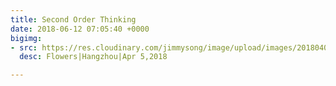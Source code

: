 ```yaml
---
title: Second Order Thinking
date: 2018-06-12 07:05:40 +0000
bigimg:
- src: https://res.cloudinary.com/jimmysong/image/upload/images/2018040501.jpg
  desc: Flowers|Hangzhou|Apr 5,2018

---
```

<ul class="fa-ul">